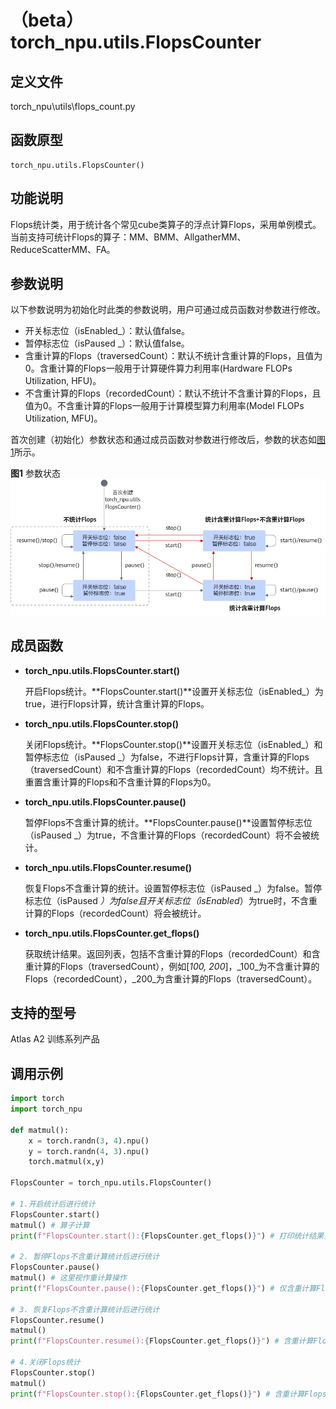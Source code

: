 # （beta）torch_npu.utils.FlopsCounter

## 定义文件

torch_npu\utils\flops_count.py

## 函数原型

```
torch_npu.utils.FlopsCounter()
```

## 功能说明

Flops统计类，用于统计各个常见cube类算子的浮点计算Flops，采用单例模式。当前支持可统计Flops的算子：MM、BMM、AllgatherMM、ReduceScatterMM、FA。

## 参数说明

以下参数说明为初始化时此类的参数说明，用户可通过成员函数对参数进行修改。

- 开关标志位（isEnabled_）：默认值false。
- 暂停标志位（isPaused _）：默认值false。
- 含重计算的Flops（traversedCount）：默认不统计含重计算的Flops，且值为0。含重计算的Flops一般用于计算硬件算力利用率(Hardware FLOPs Utilization, HFU)。
- 不含重计算的Flops（recordedCount）：默认不统计不含重计算的Flops，且值为0。不含重计算的Flops一般用于计算模型算力利用率(Model FLOPs Utilization, MFU)。

首次创建（初始化）参数状态和通过成员函数对参数进行修改后，参数的状态如[图1](#fig1515653134316)所示。

**图1** 参数状态<a name="fig1515653134316"></a>  
![](figures/参数状态.png "参数状态")

## 成员函数

- **torch_npu.utils.FlopsCounter.start()**

    开启Flops统计。**FlopsCounter.start()**设置开关标志位（isEnabled_）为true，进行Flops计算，统计含重计算的Flops。

- **torch_npu.utils.FlopsCounter.stop()**

    关闭Flops统计。**FlopsCounter.stop()**设置开关标志位（isEnabled_）和暂停标志位（isPaused _）为false，不进行Flops计算，含重计算的Flops（traversedCount）和不含重计算的Flops（recordedCount）均不统计。且重置含重计算的Flops和不含重计算的Flops为0。

- **torch_npu.utils.FlopsCounter.pause()**

    暂停Flops不含重计算的统计。**FlopsCounter.pause()**设置暂停标志位（isPaused _）为true，不含重计算的Flops（recordedCount）将不会被统计。

- **torch_npu.utils.FlopsCounter.resume()**

    恢复Flops不含重计算的统计。设置暂停标志位（isPaused _）为false。暂停标志位（isPaused _）为false且开关标志位（isEnabled_）为true时，不含重计算的Flops（recordedCount）将会被统计。

- **torch_npu.utils.FlopsCounter.get_flops()**

    获取统计结果。返回列表，包括不含重计算的Flops（recordedCount）和含重计算的Flops（traversedCount），例如[_100, 200_]，_100_为不含重计算的Flops（recordedCount），_200_为含重计算的Flops（traversedCount）。

## 支持的型号

<term>Atlas A2 训练系列产品</term>

## 调用示例

```python
import torch
import torch_npu
 
def matmul():
    x = torch.randn(3, 4).npu()
    y = torch.randn(4, 3).npu()
    torch.matmul(x,y)
 
FlopsCounter = torch_npu.utils.FlopsCounter()
 
# 1.开启统计后进行统计
FlopsCounter.start()
matmul() # 算子计算
print(f"FlopsCounter.start():{FlopsCounter.get_flops()}") # 打印统计结果，含重计算的Flops和不含重计算的Flops累计
 
# 2. 暂停Flops不含重计算统计后进行统计
FlopsCounter.pause()
matmul() # 这里视作重计算操作
print(f"FlopsCounter.pause():{FlopsCounter.get_flops()}") # 仅含重计算Flops累计
 
# 3. 恢复Flops不含重计算统计后进行统计
FlopsCounter.resume()
matmul()
print(f"FlopsCounter.resume():{FlopsCounter.get_flops()}") # 含重计算Flops和不含重计算Flops均累计
 
# 4.关闭Flops统计
FlopsCounter.stop()
matmul()
print(f"FlopsCounter.stop():{FlopsCounter.get_flops()}") # 含重计算Flops和不含重计算Flops清0且均不累计
```


